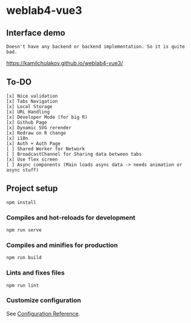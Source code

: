 # weblab4-vue3

## Interface demo 
```
Doesn't have any backend or backend implementation. So it is quite bad.
```
https://kamilchulakov.github.io/weblab4-vue3/


## To-DO
```
[x] Nice validation 
[x] Tabs Navigation
[x] Local Storage
[x] URL Handling
[x] Developer Mode (for big R)
[x] Github Page
[x] Dynamic SVG rerender
[x] Redraw on R change
[x] i18n
[x] Auth + Auth Page
[ ] Shared Worker for Network
[ ] BroadcastChannel for Sharing data between tabs
[x] Use flex screen
[ ] Async components (Main loads async data -> needs animation or async stuff)
```

## Project setup
```
npm install
```

### Compiles and hot-reloads for development
```
npm run serve
```

### Compiles and minifies for production
```
npm run build
```

### Lints and fixes files
```
npm run lint
```

### Customize configuration
See [Configuration Reference](https://cli.vuejs.org/config/).
